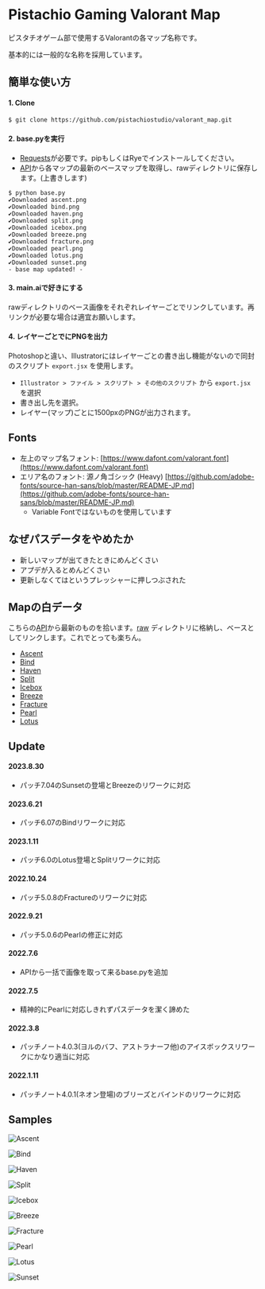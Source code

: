 # Pistachio Gaming Valorant Map

ピスタチオゲーム部で使用するValorantの各マップ名称です。

基本的には一般的な名称を採用しています。

## 簡単な使い方

#### 1. Clone

```bash
$ git clone https://github.com/pistachiostudio/valorant_map.git
```

#### 2. base.pyを実行

- [Requests](https://requests.readthedocs.io/en/latest/)が必要です。pipもしくはRyeでインストールしてください。
- [API](https://dash.valorant-api.com/)から各マップの最新のベースマップを取得し、rawディレクトリに保存します。(上書きします)

```shell
$ python base.py
✔Downloaded ascent.png
✔Downloaded bind.png
✔Downloaded haven.png
✔Downloaded split.png
✔Downloaded icebox.png
✔Downloaded breeze.png
✔Downloaded fracture.png
✔Downloaded pearl.png
✔Downloaded lotus.png
✔Downloaded sunset.png
- base map updated! -
```

#### 3. main.aiで好きにする

rawディレクトリのベース画像をそれぞれレイヤーごとでリンクしています。再リンクが必要な場合は適宜お願いします。

#### 4. レイヤーごとでにPNGを出力

Photoshopと違い、Illustratorにはレイヤーごとの書き出し機能がないので同封のスクリプト `export.jsx` を使用します。

- `Illustrator > ファイル > スクリプト > その他のスクリプト` から `export.jsx` を選択
- 書き出し先を選択。
- レイヤー(マップ)ごとに1500pxのPNGが出力されます。

## Fonts

- 左上のマップ名フォント: [https://www.dafont.com/valorant.font](https://www.dafont.com/valorant.font)
- エリア名のフォント: 源ノ角ゴシック (Heavy) [https://github.com/adobe-fonts/source-han-sans/blob/master/README-JP.md](https://github.com/adobe-fonts/source-han-sans/blob/master/README-JP.md)
  - Variable Fontではないものを使用しています

## なぜパスデータをやめたか

- 新しいマップが出てきたときにめんどくさい
- アプデが入るとめんどくさい
- 更新しなくてはというプレッシャーに押しつぶされた

## Mapの白データ

こちらの[API](https://dash.valorant-api.com/)から最新のものを拾います。[raw](https://github.com/pistachiostudio/valorant_map/tree/main/raw) ディレクトリに格納し、ベースとしてリンクします。これでとっても楽ちん。

- [Ascent](https://media.valorant-api.com/maps/7eaecc1b-4337-bbf6-6ab9-04b8f06b3319/displayicon.png)
- [Bind](https://media.valorant-api.com/maps/2c9d57ec-4431-9c5e-2939-8f9ef6dd5cba/displayicon.png)
- [Haven](https://media.valorant-api.com/maps/2bee0dc9-4ffe-519b-1cbd-7fbe763a6047/displayicon.png)
- [Split](https://media.valorant-api.com/maps/d960549e-485c-e861-8d71-aa9d1aed12a2/displayicon.png)
- [Icebox](https://media.valorant-api.com/maps/e2ad5c54-4114-a870-9641-8ea21279579a/displayicon.png)
- [Breeze](https://media.valorant-api.com/maps/2fb9a4fd-47b8-4e7d-a969-74b4046ebd53/displayicon.png)
- [Fracture](https://media.valorant-api.com/maps/b529448b-4d60-346e-e89e-00a4c527a405/displayicon.png)
- [Pearl](https://media.valorant-api.com/maps/fd267378-4d1d-484f-ff52-77821ed10dc2/displayicon.png)
- [Lotus](https://media.valorant-api.com/maps/2fe4ed3a-450a-948b-6d6b-e89a78e680a9/displayicon.png)


## Update

#### 2023.8.30

- パッチ7.04のSunsetの登場とBreezeのリワークに対応

#### 2023.6.21

- パッチ6.07のBindリワークに対応

#### 2023.1.11

- パッチ6.0のLotus登場とSplitリワークに対応

#### 2022.10.24

- パッチ5.0.8のFractureのリワークに対応

#### 2022.9.21

- パッチ5.0.6のPearlの修正に対応

#### 2022.7.6

- APIから一括で画像を取って来るbase.pyを追加

#### 2022.7.5

- 精神的にPearlに対応しきれずパスデータを潔く諦めた

#### 2022.3.8

- パッチノート4.0.3(ヨルのバフ、アストラナーフ他)のアイスボックスリワークにかなり適当に対応

#### 2022.1.11

- パッチノート4.0.1(ネオン登場)のブリーズとバインドのリワークに対応

## Samples

![Ascent](https://github.com/pistachiostudio/valorant_map/blob/main/for_thumbs/ascent.png)

![Bind](https://github.com/pistachiostudio/valorant_map/blob/main/for_thumbs/bind.png)

![Haven](https://github.com/pistachiostudio/valorant_map/blob/main/for_thumbs/haven.png)

![Split](https://github.com/pistachiostudio/valorant_map/blob/main/for_thumbs/split.png)

![Icebox](https://github.com/pistachiostudio/valorant_map/blob/main/for_thumbs/icebox.png)

![Breeze](https://github.com/pistachiostudio/valorant_map/blob/main/for_thumbs/breeze.png)

![Fracture](https://github.com/pistachiostudio/valorant_map/blob/main/for_thumbs/fracture.png)

![Pearl](https://github.com/pistachiostudio/valorant_map/blob/main/for_thumbs/pearl.png)

![Lotus](https://github.com/pistachiostudio/valorant_map/blob/main/for_thumbs/lotus.png)

![Sunset](https://github.com/pistachiostudio/valorant_map/blob/main/for_thumbs/sunset.png)

